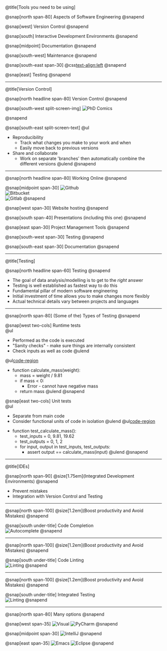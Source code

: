 @title[Tools you need to be using]

@snap[north span-80]
Aspects of Software Engineering
@snapend

<!-- @snap[midpoint under-title] -->
<!-- @ol[](false) -->
<!-- - Version Control -->
<!-- - Testing -->
<!-- - Interactive Development Environments -->
<!-- @olend -->
<!-- @snapend -->

@snap[west]
Version Control
@snapend

@snap[south]
Interactive Development Environments
@snapend

@snap[midpoint]
Documentation
@snapend

@snap[south-west]
Maintenance
@snapend

@snap[south-east span-30]
@css[text-align:left](Design)
@snapend

@snap[east]
Testing
@snapend

---

@title[Version Control]

@snap[north headline span-80]
Version Control
@snapend

@snap[south-west split-screen-img]
![PhD Comics](http://phdcomics.com/comics/archive/phd101212s.gif)
<!-- <img src="http://phdcomics.com/comics/archive/phd101212s.gif" width="400px"> -->
@snapend

@snap[south-east split-screen-text]
@ul[](false)
- Reproducibility
  - Track what changes you make to your work and when
  - Easily move back to previous versions
- Share and collaborate
  - Work on separate 'branches' then automatically combine the different versions
@ulend
@snapend

---

@snap[north headline span-80]
Working Online
@snapend

@snap[midpoint span-30]
 ![Github](https://studyguide.itu.dk/~/media/studyguide/student-life/facilities-at-itu/it-facilities/github/github_logo.png?h=248&w=573&la=en)  
 ![Bitbucket](https://d301sr5gafysq2.cloudfront.net/6beed0228b70/img/logos/bitbucket/bitbucket-attribution-blue.svg)  
 ![Gitlab](https://cdn-images-1.medium.com/max/2000/1*A4gQU4Mtnz0YVNrl8pCwXg.png)
@snapend

@snap[west span-30]
Website hosting
@snapend

@snap[south span-40]
Presentations (including this one)
@snapend

@snap[east span-30]
Project Management Tools
@snapend

@snap[south-west span-30]
Testing
@snapend

@snap[south-east span-30]
Documentation
@snapend

---

@title[Testing]

@snap[north headline span-60]
Testing
@snapend

* The goal of data analysis/modelling is to get to the *right* answer
* Testing is well established as fastest way to do this
* Fundamental pillar of modern software engineering
* Initial investment of time allows you to make changes more flexibly
* Actual technical details vary between projects and languages

---

@snap[north span-80]
(Some of the) Types of Testing
@snapend

@snap[west two-cols]
Runtime tests  
@ul[](false)
- Performed as the code is executed
- "Sanity checks" - make sure things are internally consistent
- Check inputs as well as code
@ulend

@ul[code-region](false)
* function calculate_mass(weight):
  * mass = weight / 9.81
  * if mass < 0:
    * Error - cannot have negative mass
  * return mass
@ulend
@snapend

@snap[east two-cols]
Unit tests  
@ul[](false)
- Separate from main code
- Consider functional units of code in isolation
@ulend
@ul[code-region](false)
* function test_calculate_mass():
  * test_inputs = 0, 9.81, 19.62
  * test_outputs = 0, 1, 2
  * for input, output in test_inputs, test_outputs:
    * assert output == calculate_mass(input)
@ulend
@snapend

---

@title[IDEs]

@snap[north span-90]
@size[1.75em](Integrated Development Environments)
@snapend

* Prevent mistakes
* Integration with Version Control and Testing

---

@snap[north span-100]
@size[1.2em](Boost productivity and Avoid Mistakes)
@snapend

@snap[south under-title]
Code Completion<br>
![Autocomplete](https://code.visualstudio.com/assets/docs/languages/javascript/javascript_intellisense.gif)
@snapend

---

@snap[north span-100]
@size[1.2em](Boost productivity and Avoid Mistakes)
@snapend

@snap[south under-title]
Code Linting<br>
![Linting](https://code.visualstudio.com/assets/docs/languages/javascript/eslint_warning.png)
@snapend

---

@snap[north span-100]
@size[1.2em](Boost productivity and Avoid Mistakes)
@snapend

@snap[south under-title]
Integrated Testing<br>
![Linting](https://www.jetbrains.com/ruby/features/screenshots/testing/testing_ui@2x.png)
@snapend

---

@snap[north span-80]
Many options
@snapend

@snap[west span-35]
![Visual](https://upload.wikimedia.org/wikipedia/commons/thumb/1/19/Visual_Studio_2012_logo_and_wordmark.svg/2000px-Visual_Studio_2012_logo_and_wordmark.svg.png)
![PyCharm](https://upload.wikimedia.org/wikipedia/commons/thumb/a/a1/PyCharm_Logo.svg/1200px-PyCharm_Logo.svg.png)
@snapend

@snap[midpoint span-30]
![IntelliJ](https://upload.wikimedia.org/wikipedia/commons/thumb/d/d5/IntelliJ_IDEA_Logo.svg/1024px-IntelliJ_IDEA_Logo.svg.png)
@snapend

@snap[east span-35]
![Emacs](https://upload.wikimedia.org/wikipedia/commons/thumb/5/5f/Emacs-logo.svg/2000px-Emacs-logo.svg.png)
![Eclipse](https://upload.wikimedia.org/wikipedia/commons/thumb/d/d0/Eclipse-Luna-Logo.svg/274px-Eclipse-Luna-Logo.svg.png)
@snapend
